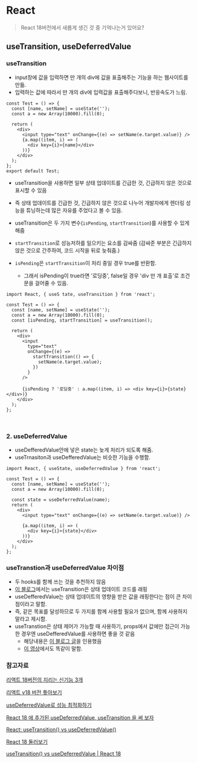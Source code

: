 # React

> React 18버전에서 새롭게 생긴 것 중 기억나는거 있어요?

## useTransition, useDeferredValue

### useTransition

- input창에 값을 입력하면 만 개의 div에 값을 표출해주는 기능을 하는 웹사이트를 만듦.
- 입력하는 값에 따라서 만 개의 div에 입력값을 표출해주다보니, 반응속도가 느림.

```JSX
const Test = () => {
  const [name, setName] = useState('');
  const a = new Array(10000).fill(0);

  return (
    <div>
      <input type="text" onChange={(e) => setName(e.target.value)} />
      {a.map((item, i) => (
        <div key={i}>{name}</div>
      ))}
    </div>
  );
};
export default Test;
```

- useTransition을 사용하면 일부 상태 업데이트를 긴급한 것, 긴급하지 않은 것으로 표시할 수 있음
- 즉 상태 업데이트를 긴급한 것, 긴급하지 않은 것으로 나누어 개발자에게 렌더링 성능을 튜닝하는데 많은 자유를 주었다고 볼 수 있음.

- useTransition은 두 가지 변수(`isPending`, `startTransition`)를 사용할 수 있게 해줌
- `startTransition`로 성능저하를 일으키는 요소를 감싸줌 (감싸준 부분은 긴급하지 않은 것으로 간주하여, 코드 시작을 뒤로 늦춰줌.)

- `isPending`은 `startTransition`이 처리 중일 경우 true를 반환함.
  - 그래서 isPending이 true라면 '로딩중', false일 경우 'div 만 개 표출'로 조건문을 걸어줄 수 있음.

```JSX
import React, { useS tate, useTransition } from 'react';

const Test = () => {
  const [name, setName] = useState('');
  const a = new Array(10000).fill(0);
  const [isPending, startTransition] = useTransition();

  return (
    <div>
      <input
        type="text"
        onChange={(e) =>
          startTransition(() => {
            setName(e.target.value);
          })
        }
      />

      {isPending ? '로딩중' : a.map((item, i) => <div key={i}>{state}</div>)}
    </div>
  );
};
```

<br>

### 2. useDeferredValue

- useDefferedValue안에 넣은 state는 늦게 처리가 되도록 해줌.
- useTrnasiton과 useDefferedValue는 비슷한 기능을 수행함.

```JSX
import React, { useState, useDeferredValue } from 'react';

const Test = () => {
  const [name, setName] = useState('');
  const a = new Array(10000).fill(0);

  const state = useDeferredValue(name);
  return (
    <div>
      <input type="text" onChange={(e) => setName(e.target.value)} />

      {a.map((item, i) => (
        <div key={i}>{state}</div>
      ))}
    </div>
  );
};
```

### useTranstion과 useDeferredValue 차이점

- 두 hooks를 함께 쓰는 것을 추천하지 않음
- [이 블로그](https://academind.com/tutorials/react-usetransition-vs-usedeferredvalue)에서는 useTransition은 상태 업데이트 코드를 래핑
- useDefferedValue는 상태 업데이트의 영향을 받은 값을 래핑한다는 점이 큰 차이점이라고 말함.
- 즉, 같은 목표를 달성하므로 두 가지를 함께 사용할 필요가 없으며, 함께 사용하지 말라고 제시함.
- useTranstion은 상태 제어가 가능할 때 사용하기, props에서 값에만 접근이 가능한 경우엔 useDefferedValue를 사용하면 좋을 것 같음
  - 해당내용은 [이 블로그 글](https://yrnana.dev/post/2022-04-12-react-18)을 인용했음
  - [이 영상](https://youtu.be/lDukIAymutM)에서도 똑같이 말함.

### 참고자료

[리액트 18버전의 지리는 신기능 3개](https://www.youtube.com/watch?v=wZiOGxOhJNs)

[리액트 v18 버전 톺아보기](https://yceffort.kr/2022/04/react-18-changelog#starttransition-usetransition)

[useDeferredValue로 성능 최적화하기](https://vroomfan.tistory.com/45)

[React 18 에 추가된 useDeferredValue, useTransition 을 써 보자](https://velog.io/@ktthee/React-18-%EC%97%90-%EC%B6%94%EA%B0%80%EB%90%9C-useDeferredValue-%EB%A5%BC-%EC%8D%A8-%EB%B3%B4%EC%9E%90)

[React: useTransition() vs useDeferredValue()](https://academind.com/tutorials/react-usetransition-vs-usedeferredvalue)

[React 18 둘러보기](https://yrnana.dev/post/2022-04-12-react-18)

[useTransition() vs useDeferredValue | React 18](https://youtu.be/lDukIAymutM)
